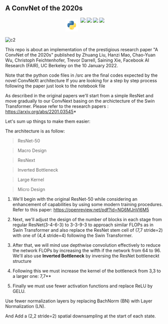 ## A ConvNet of the 2020s

<p align="center">
<img src="https://raw.githubusercontent.com/github/explore/80688e429a7d4ef2fca1e82350fe8e3517d3494d/topics/python/python.png" alt="Python" height="40" style="vertical-align:top; margin:4px">
<img src="https://img.shields.io/badge/PyTorch-EE4C2C?style=for-the-badge&logo=PyTorch&logoColor=white"/>
<img src="https://img.shields.io/badge/Numpy-777BB4?style=for-the-badge&logo=numpy&logoColor=white"/>
<img src="https://img.shields.io/badge/Pandas-2C2D72?style=for-the-badge&logo=pandas&logoColor=white"/>
<img src="https://img.shields.io/badge/Colab-F9AB00?style=for-the-badge&logo=googlecolab&color=525252"/>
</p>


![c2](https://user-images.githubusercontent.com/84173235/177842088-e5929e0e-36f4-4636-b3f9-3918cea9ae36.png)

This repo is about an implementation of the prestigious research paper "A ConvNet of the 2020s" published by Zhuang Liu, Hanzi Mao, Chao-Yuan Wu, Christoph Feichtenhofer, Trevor Darrell, Saining Xie, Facebook AI Research (FAIR), UC Berkeley on the 10 January 2022.

Note that the python code files in /src are the final codes expected by the novel ConvNeXt architecture
If you are looking for a step by step process following the paper just look to the notebook file



As described in the original papers we'll start from a simple ResNet and move gradually to our ConvNext basing on the archictecture of the Swin Transformer. Please refer to the research papers : https://arxiv.org/abs/2201.03545*

Let's sum up things to make them easier:

The architecture is as follow:


> ResNet-50

> Macro Design

> ResNext

> Inverted Bottleneck

> Large Kernel

> Micro Design

1.   We'll begin with the original ResNet-50 while considering an enhancement of capabilities by using some modern training procedures. Refer to this paper: https://openreview.net/pdf?id=NG6MJnVl6M5

2.   Next, we'll adjust the design of the number of blocks in each stage from regular ResNet(3-4-6-3) to 3-3-9-3 to approach similar FLOPs as in Swin Transformer and also replace the ResNet stem cell of (7,7 stride=2) with one of (4,4 stride=4) following the Swin Transformer.

3.   After that, we will mind use depthwise convolution effectively to reduce the network FLOPs by increasing the wifth if the network from 64 to 96.
     We'll also use **Inverted Bottleneck** by inversing the ResNet bottleneckt structure

4.   Following this we must increase the kernel of the bottleneck from 3,3 to a larger one: 7,7**

5.   Finally we must use fewer activation functions and replace ReLU by GELU.

  Use fewer normalization layers by replacing BachNorm (BN) with   Layer Normalization (LN).

  And Add a (2,2 stride=2) spatial downsampling at the start of each state.
    
